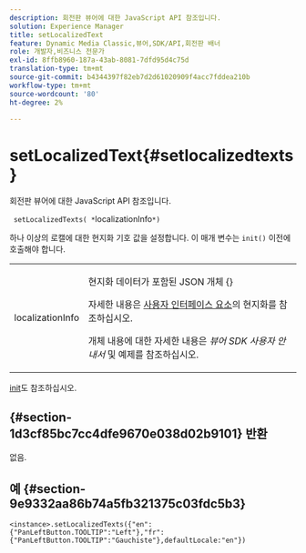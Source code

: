 ```yaml
---
description: 회전판 뷰어에 대한 JavaScript API 참조입니다.
solution: Experience Manager
title: setLocalizedText
feature: Dynamic Media Classic,뷰어,SDK/API,회전판 배너
role: 개발자,비즈니스 전문가
exl-id: 8ffb8960-187a-43ab-8081-7dfd95d4c75d
translation-type: tm+mt
source-git-commit: b4344397f82eb7d2d61020909f4acc7fddea210b
workflow-type: tm+mt
source-wordcount: '80'
ht-degree: 2%

---
```


# setLocalizedText{#setlocalizedtexts}

회전판 뷰어에 대한 JavaScript API 참조입니다.

` setLocalizedTexts( *`localizationInfo`*)`

하나 이상의 로캘에 대한 현지화 기호 값을 설정합니다. 이 매개 변수는 `init()` 이전에 호출해야 합니다.

<table id="table_896DFF34A68A403DB93A6D597461A573"> 
 <tbody> 
  <tr> 
   <td colname="col1"> <p> <span class="codeph"> <span class="varname"> localizationInfo</span> </span> </p> </td> 
   <td colname="col2"> <p> 현지화 데이터가 포함된 JSON 개체 {<span class="codeph"></span>} </p> <p>자세한 내용은 <a href="../../../c-html5-aem-asset-viewers/c-html5-aem-carousel/c-html5-aem-carousel-localization.md" format="dita" scope="local"> 사용자 인터페이스 요소</a>의 현지화를 참조하십시오. </p> <p>개체 내용에 대한 자세한 내용은 <i>뷰어 SDK 사용자 안내서</i> 및 예제를 참조하십시오. </p> </td> 
  </tr> 
 </tbody> 
</table>

[init](../../../c-html5-aem-asset-viewers/c-html5-aem-carousel/c-html5-aem-carousel-javascriptapiref/r-html5-aem-carousel-javascriptapiref-init.md#reference-aee94dd92a28410784f7a1792e28683b)도 참조하십시오.

## {#section-1d3cf85bc7cc4dfe9670e038d02b9101} 반환

없음.

## 예 {#section-9e9332aa86b74a5fb321375c03fdc5b3}

```
<instance>.setLocalizedTexts({"en":{"PanLeftButton.TOOLTIP":"Left"},"fr":{"PanLeftButton.TOOLTIP":"Gauchiste"},defaultLocale:"en"})
```
